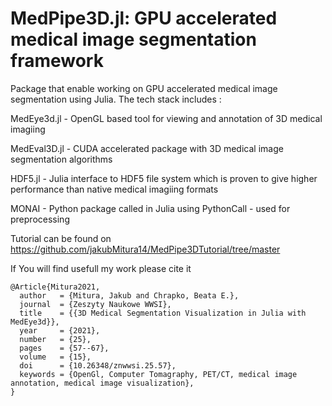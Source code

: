 # MedPipe3D.jl: GPU accelerated medical image segmentation framework
Package that enable working on GPU accelerated medical image segmentation using Julia. The tech stack includes :


MedEye3d.jl - OpenGL based tool for viewing and annotation of 3D medical imagiing


MedEval3D.jl - CUDA accelerated package with 3D medical image segmentation algorithms


HDF5.jl - Julia interface to HDF5 file system which is proven to give higher performance than native medical imagiing formats


MONAI - Python package called in Julia using PythonCall - used for preprocessing

Tutorial can be found on https://github.com/jakubMitura14/MedPipe3DTutorial/tree/master


If You will find usefull my work please cite it

```
@Article{Mitura2021,
  author   = {Mitura, Jakub and Chrapko, Beata E.},
  journal  = {Zeszyty Naukowe WWSI},
  title    = {{3D Medical Segmentation Visualization in Julia with MedEye3d}},
  year     = {2021},
  number   = {25},
  pages    = {57--67},
  volume   = {15},
  doi      = {10.26348/znwwsi.25.57},
  keywords = {OpenGl, Computer Tomagraphy, PET/CT, medical image annotation, medical image visualization},
}

```